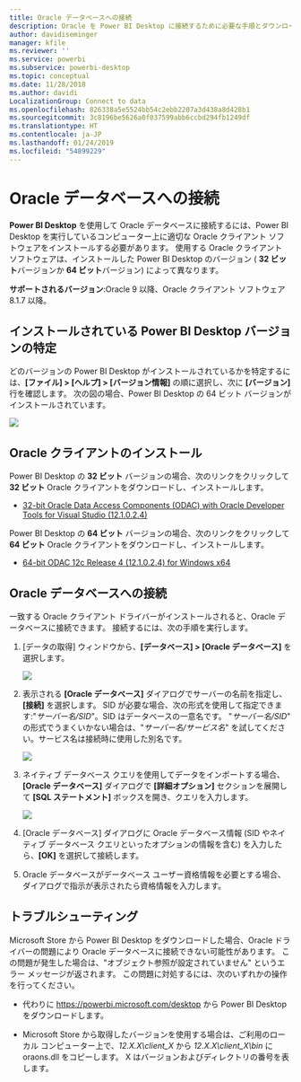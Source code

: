 ```yaml
---
title: Oracle データベースへの接続
description: Oracle を Power BI Desktop に接続するために必要な手順とダウンロード
author: davidiseminger
manager: kfile
ms.reviewer: ''
ms.service: powerbi
ms.subservice: powerbi-desktop
ms.topic: conceptual
ms.date: 11/28/2018
ms.author: davidi
LocalizationGroup: Connect to data
ms.openlocfilehash: 826338a5e5524bb54c2ebb2207a3d438a8d428b1
ms.sourcegitcommit: 3c8196be5626a0f037599abb6ccbd294fb1249df
ms.translationtype: HT
ms.contentlocale: ja-JP
ms.lasthandoff: 01/24/2019
ms.locfileid: "54899229"
---
```

# <a name="connect-to-an-oracle-database"></a>Oracle データベースへの接続
**Power BI Desktop** を使用して Oracle データベースに接続するには、Power BI Desktop を実行しているコンピューター上に適切な Oracle クライアント ソフトウェアをインストールする必要があります。 使用する Oracle クライアント ソフトウェアは、インストールした Power BI Desktop のバージョン ( **32 ビット**バージョンか **64 ビット**バージョン) によって異なります。

**サポートされるバージョン**:Oracle 9 以降、Oracle クライアント ソフトウェア 8.1.7 以降。

## <a name="determining-which-version-of-power-bi-desktop-is-installed"></a>インストールされている Power BI Desktop バージョンの特定
どのバージョンの Power BI Desktop がインストールされているかを特定するには、**[ファイル] > [ヘルプ] > [バージョン情報]** の順に選択し、次に **[バージョン]** 行を確認します。 次の図の場合、Power BI Desktop の 64 ビット バージョンがインストールされています。

![](media/desktop-connect-oracle-database/connect-oracle-database_1.png)

## <a name="installing-the-oracle-client"></a>Oracle クライアントのインストール
Power BI Desktop の **32 ビット** バージョンの場合、次のリンクをクリックして **32 ビット** Oracle クライアントをダウンロードし、インストールします。

* [32-bit Oracle Data Access Components (ODAC) with Oracle Developer Tools for Visual Studio (12.1.0.2.4)](http://www.oracle.com/technetwork/topics/dotnet/utilsoft-086879.html)

Power BI Desktop の **64 ビット** バージョンの場合、次のリンクをクリックして **64 ビット** Oracle クライアントをダウンロードし、インストールします。

* [64-bit ODAC 12c Release 4 (12.1.0.2.4) for Windows x64](http://www.oracle.com/technetwork/database/windows/downloads/index-090165.html)

## <a name="connect-to-an-oracle-database"></a>Oracle データベースへの接続
一致する Oracle クライアント ドライバーがインストールされると、Oracle データベースに接続できます。 接続するには、次の手順を実行します。

1. [データの取得] ウィンドウから、**[データベース] > [Oracle データベース]** を選択します。
   
   ![](media/desktop-connect-oracle-database/connect-oracle-database_2.png)
2. 表示される **[Oracle データベース]** ダイアログでサーバーの名前を指定し、**[接続]** を選択します。 SID が必要な場合、次の形式を使用して指定できます:"*サーバー名/SID*"。SID はデータベースの一意名です。 "*サーバー名/SID*" の形式でうまくいかない場合は、"*サーバー名/サービス名*" を試してください。サービス名は接続時に使用した別名です。
   
   ![](media/desktop-connect-oracle-database/connect-oracle-database_3.png)
3. ネイティブ データベース クエリを使用してデータをインポートする場合、**[Oracle データベース]** ダイアログで **[詳細オプション]** セクションを展開して **[SQL ステートメント]** ボックスを開き、クエリを入力します。
   
   ![](media/desktop-connect-oracle-database/connect-oracle-database_4.png)
4. [Oracle データベース] ダイアログに Oracle データベース情報 (SID やネイティブ データベース クエリといったオプションの情報を含む) を入力したら、**[OK]** を選択して接続します。
5. Oracle データベースがデータベース ユーザー資格情報を必要とする場合、ダイアログで指示が表示されたら資格情報を入力します。


## <a name="troubleshooting"></a>トラブルシューティング

Microsoft Store から Power BI Desktop をダウンロードした場合、Oracle ドライバーの問題により Oracle データベースに接続できない可能性があります。 この問題が発生した場合は、"オブジェクト参照が設定されていません" というエラー メッセージが返されます。 この問題に対処するには、次のいずれかの操作を行ってください。

* 代わりに https://powerbi.microsoft.com/desktop から Power BI Desktop をダウンロードします。

* Microsoft Store から取得したバージョンを使用する場合は、ご利用のローカル コンピューター上で、_12.X.X\client_X_ から _12.X.X\client_X\bin_ に oraons.dll をコピーします。 X はバージョンおよびディレクトリの番号を表します。
